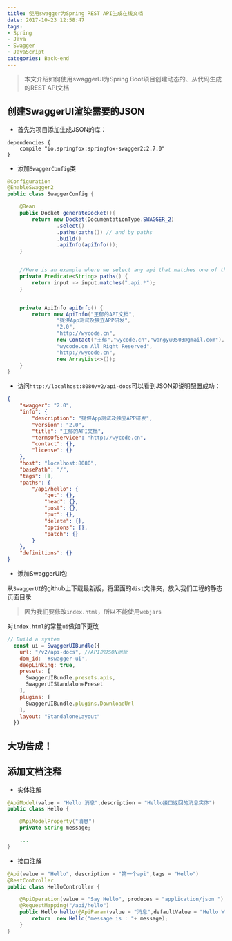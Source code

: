 ```yaml
---
title: 使用swagger为Spring REST API生成在线文档
date: 2017-10-23 12:58:47
tags:
- Spring
- Java
- Swagger
- JavaScript
categories: Back-end
---
```


> 本文介绍如何使用swaggerUI为Spring Boot项目创建动态的、从代码生成的REST API文档

<!--more-->
## 创建SwaggerUI渲染需要的JSON
- 首先为项目添加生成JSON的库：

```
dependencies {
    compile "io.springfox:springfox-swagger2:2.7.0"
}
```
- 添加`SwaggerConfig`类

```java
@Configuration
@EnableSwagger2
public class SwaggerConfig {

    @Bean
    public Docket generateDocket(){
        return new Docket(DocumentationType.SWAGGER_2)
                .select()
                .paths(paths()) // and by paths
                .build()
                .apiInfo(apiInfo());
    }


    //Here is an example where we select any api that matches one of these paths
    private Predicate<String> paths() {
        return input -> input.matches(".api.*");
    }


    private ApiInfo apiInfo() {
        return new ApiInfo("王郁的API文档",
                "提供App测试及独立APP研发",
                "2.0",
                "http://wycode.cn",
                new Contact("王郁","wycode.cn","wangyu0503@gmail.com"),
                "wycode.cn All Right Reserved",
                "http://wycode.cn",
                new ArrayList<>());
    }
}
```

- 访问`http://localhost:8080/v2/api-docs`可以看到JSON即说明配置成功：

```JSON
{
    "swagger": "2.0",
    "info": {
        "description": "提供App测试及独立APP研发",
        "version": "2.0",
        "title": "王郁的API文档",
        "termsOfService": "http://wycode.cn",
        "contact": {},
        "license": {}
    },
    "host": "localhost:8080",
    "basePath": "/",
    "tags": [],
    "paths": {
        "/api/hello": {
            "get": {},
            "head": {},
            "post": {},
            "put": {},
            "delete": {},
            "options": {},
            "patch": {}
        }
    },
    "definitions": {}
}
```

- 添加SwaggerUI包

从`SwaggerUI`的github上下载最新版，将里面的`dist`文件夹，放入我们工程的静态页面目录

> 因为我们要修改`index.html`，所以不能使用`webjars`

对`index.html`的常量`ui`做如下更改

```JavaScript
// Build a system
  const ui = SwaggerUIBundle({
    url: "/v2/api-docs", //API的JSON地址
    dom_id: '#swagger-ui',
    deepLinking: true,
    presets: [
      SwaggerUIBundle.presets.apis,
      SwaggerUIStandalonePreset
    ],
    plugins: [
      SwaggerUIBundle.plugins.DownloadUrl
    ],
    layout: "StandaloneLayout"
  })
```


## 大功告成！

## 添加文档注释

- 实体注解

```Java
@ApiModel(value = "Hello 消息",description = "Hello接口返回的消息实体")
public class Hello {

    @ApiModelProperty("消息")
    private String message;

    ...
}
```

- 接口注解

```java
@Api(value = "Hello", description = "第一个api",tags = "Hello")
@RestController
public class HelloController {

    @ApiOperation(value = "Say Hello", produces = "application/json ")
    @RequestMapping("/api/hello")
    public Hello hello(@ApiParam(value = "消息",defaultValue = "Hello World!") @RequestParam(name = "message",defaultValue = "Hello World!")String message){
        return  new Hello("message is : "+ message);
    }
}
```
